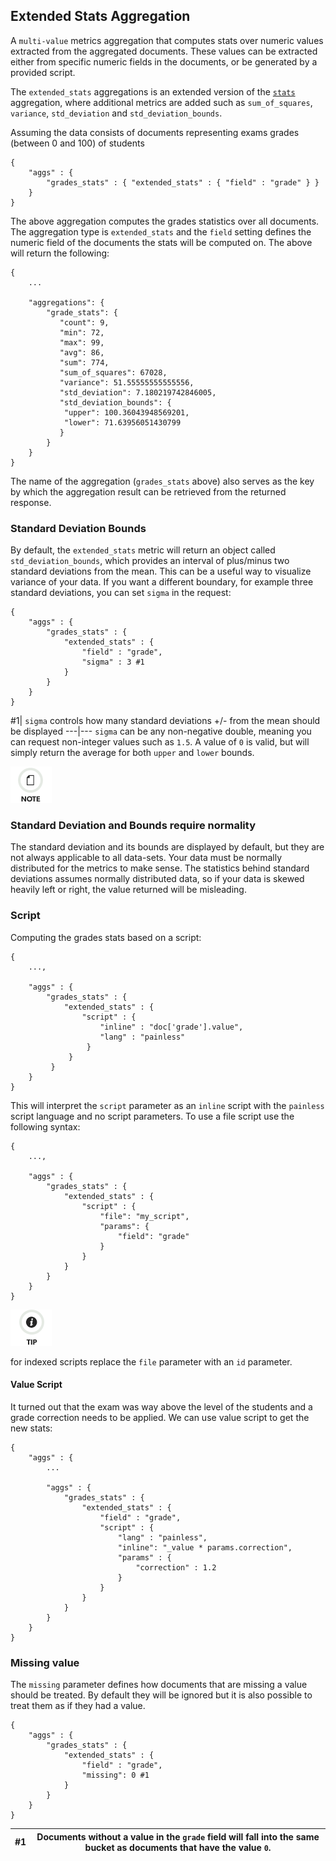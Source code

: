 ## Extended Stats Aggregation

A `multi-value` metrics aggregation that computes stats over numeric values extracted from the aggregated documents. These values can be extracted either from specific numeric fields in the documents, or be generated by a provided script.

The `extended_stats` aggregations is an extended version of the [`stats`](search-aggregations-metrics-stats-aggregation.html) aggregation, where additional metrics are added such as `sum_of_squares`, `variance`, `std_deviation` and `std_deviation_bounds`.

Assuming the data consists of documents representing exams grades (between 0 and 100) of students
    
    
    {
        "aggs" : {
            "grades_stats" : { "extended_stats" : { "field" : "grade" } }
        }
    }

The above aggregation computes the grades statistics over all documents. The aggregation type is `extended_stats` and the `field` setting defines the numeric field of the documents the stats will be computed on. The above will return the following:
    
    
    {
        ...
    
        "aggregations": {
            "grade_stats": {
               "count": 9,
               "min": 72,
               "max": 99,
               "avg": 86,
               "sum": 774,
               "sum_of_squares": 67028,
               "variance": 51.55555555555556,
               "std_deviation": 7.180219742846005,
               "std_deviation_bounds": {
                "upper": 100.36043948569201,
                "lower": 71.63956051430799
               }
            }
        }
    }

The name of the aggregation (`grades_stats` above) also serves as the key by which the aggregation result can be retrieved from the returned response.

### Standard Deviation Bounds

By default, the `extended_stats` metric will return an object called `std_deviation_bounds`, which provides an interval of plus/minus two standard deviations from the mean. This can be a useful way to visualize variance of your data. If you want a different boundary, for example three standard deviations, you can set `sigma` in the request:
    
    
    {
        "aggs" : {
            "grades_stats" : {
                "extended_stats" : {
                    "field" : "grade",
                    "sigma" : 3 #1
                }
            }
        }
    }

#1| `sigma` controls how many standard deviations +/- from the mean should be displayed     ---|---    `sigma` can be any non-negative double, meaning you can request non-integer values such as `1.5`. A value of `0` is valid, but will simply return the average for both `upper` and `lower` bounds.

![Note](images/icons/note.png)

### Standard Deviation and Bounds require normality

The standard deviation and its bounds are displayed by default, but they are not always applicable to all data-sets. Your data must be normally distributed for the metrics to make sense. The statistics behind standard deviations assumes normally distributed data, so if your data is skewed heavily left or right, the value returned will be misleading.

### Script

Computing the grades stats based on a script:
    
    
    {
        ...,
    
        "aggs" : {
            "grades_stats" : {
                "extended_stats" : {
                    "script" : {
                        "inline" : "doc['grade'].value",
                        "lang" : "painless"
                     }
                 }
             }
        }
    }

This will interpret the `script` parameter as an `inline` script with the `painless` script language and no script parameters. To use a file script use the following syntax:
    
    
    {
        ...,
    
        "aggs" : {
            "grades_stats" : {
                "extended_stats" : {
                    "script" : {
                        "file": "my_script",
                        "params": {
                            "field": "grade"
                        }
                    }
                }
            }
        }
    }

![Tip](images/icons/tip.png)

for indexed scripts replace the `file` parameter with an `id` parameter.

#### Value Script

It turned out that the exam was way above the level of the students and a grade correction needs to be applied. We can use value script to get the new stats:
    
    
    {
        "aggs" : {
            ...
    
            "aggs" : {
                "grades_stats" : {
                    "extended_stats" : {
                        "field" : "grade",
                        "script" : {
                            "lang" : "painless",
                            "inline": "_value * params.correction",
                            "params" : {
                                "correction" : 1.2
                            }
                        }
                    }
                }
            }
        }
    }

### Missing value

The `missing` parameter defines how documents that are missing a value should be treated. By default they will be ignored but it is also possible to treat them as if they had a value.
    
    
    {
        "aggs" : {
            "grades_stats" : {
                "extended_stats" : {
                    "field" : "grade",
                    "missing": 0 #1
                }
            }
        }
    }

#1| Documents without a value in the `grade` field will fall into the same bucket as documents that have the value `0`.     
---|---

